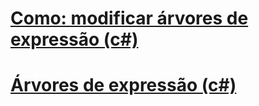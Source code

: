 # [Como: modificar árvores de expressão (c#)](how-to-modify-expression-trees.md)
# [Árvores de expressão (c#)](index.md)
